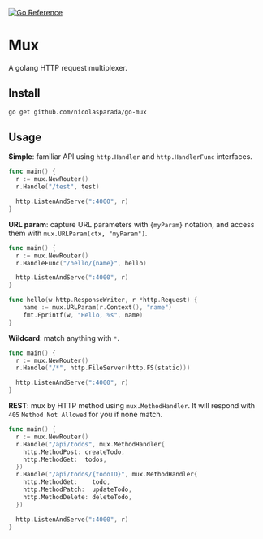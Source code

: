 [![Go Reference](https://pkg.go.dev/badge/github.com/nicolasparada/go-mux.svg)](https://pkg.go.dev/github.com/nicolasparada/go-mux)

# Mux

A golang HTTP request multiplexer.

## Install

```bash
go get github.com/nicolasparada/go-mux
```

## Usage

**Simple**: familiar API using `http.Handler` and `http.HandlerFunc` interfaces.
```go
func main() {
  r := mux.NewRouter()
  r.Handle("/test", test)

  http.ListenAndServe(":4000", r)
}
```

**URL param**: capture URL parameters with `{myParam}` notation, and access
 them with `mux.URLParam(ctx, "myParam")`.
```go
func main() {
  r := mux.NewRouter()
  r.HandleFunc("/hello/{name}", hello)

  http.ListenAndServe(":4000", r)
}

func hello(w http.ResponseWriter, r *http.Request) {
    name := mux.URLParam(r.Context(), "name")
    fmt.Fprintf(w, "Hello, %s", name)
}
```

**Wildcard**: match anything with `*`.
```go
func main() {
  r := mux.NewRouter()
  r.Handle("/*", http.FileServer(http.FS(static)))

  http.ListenAndServe(":4000", r)
}
```

**REST**: mux by HTTP method using `mux.MethodHandler`.
 It will respond with `405` `Method Not Allowed` for you if none match.
```go
func main() {
  r := mux.NewRouter()
  r.Handle("/api/todos", mux.MethodHandler{
    http.MethodPost: createTodo,
    http.MethodGet:  todos,
  })
  r.Handle("/api/todos/{todoID}", mux.MethodHandler{
    http.MethodGet:    todo,
    http.MethodPatch:  updateTodo,
    http.MethodDelete: deleteTodo,
  })

  http.ListenAndServe(":4000", r)
}
```
